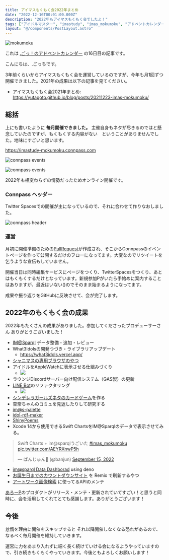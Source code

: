 ```yaml
---
title: アイマスもくもく会2022年まとめ
date: "2022-12-16T00:01:00.000Z"
description: "2022年もアイマスもくもく会でしたよ！"
tags: ["アイドルマスター", "imastudy", "imas_mokumoku", "アドベントカレンダー"]
layout: "@/components/PostLayout.astro"
---
```


![mokumoku](/blog/assets/images//posts/20221216-imas-mokumoku/mokumoku-event.png)

これは [.ごっ！のアドベントカレンダー](https://adventar.org/calendars/8199) の16日目の記事です。

こんにちは、.ごっちです。

3年前くらいからアイマスもくもく会を運営しているのですが、今年も月1回ずつ開催できました。2021年の成果は以下の記事を見てください。

- アイマスもくもく会2021年まとめ: https://yutagoto.github.io/blog/posts/20211223-imas-mokumoku/

## 総括

上にも書いたように **毎月開催できました。** 主催自身もネタが尽きるのではと懸念していたのですが、もくもくする内容がない　ということがありませんでした。地味にすごいと思います。

https://imastudy-mokumoku.connpass.com

![connpass events](/blog/assets/images//posts/20221216-imas-mokumoku/connpass1.png)

![connpass events](/blog/assets/images//posts/20221216-imas-mokumoku/connpass2.png)

2022年も相変わらずの情勢だったためオンライン開催です。

### Connpass ヘッダー

Twitter Spacesでの開催が主になっているので、それに合わせて作りなおしました。

![connpass header](header.V3.png)

### 運営

月初に開催準備のための[PullRequest](https://github.com/imas/mokumoku/pull/167)が作成され、そこからConnpassのイベントページを作って公開するだけのフローになってます。大変なのでリツイートを乞うような宣伝もしていません。

開催当日は同時編集サービスにページをつくり、TwitterSpacesをつくり、あとはもくもくするだけとなっています。新規参加Pがいたら手始めに案内することはありますが、最近はいない()のでそのまま始まるようになってます。

成果や振り返りをGitHubに反映させて、会が完了します。

## 2022年のもくもく会の成果

2022年もたくさんの成果がありました。参加してくださったプロデューサーさん ありがとうございました！

- [IM@Sparql](https://sparql.crssnky.xyz/imas/) データ整備・追加・レビュー
- What3Idolsの開発つづき・ライブラリアップデート
  - https://what3idols.vercel.app/
- [シャニマスの専用ブラウザのやつ](https://github.com/arrow2nd/serizawa/issues/15)
- アイドルをAppleWatchに表示させる仕組みづくり
    - ![](https://camo.githubusercontent.com/92473f5787137543eaf7562c6024ad3206fbd259417be21432f70a9774d15ef2/68747470733a2f2f692e696d6775722e636f6d2f436337535953472e6a7067)
- ラウンジDiscordサーバー向け配信システム（GAS製）の更新
- [LINE Bot](https://github.com/arrow2nd/linebot-imas)のリファクタリング
    - ![](https://camo.githubusercontent.com/56f70c77b048191691dbb6d79aca741b0d6a01580201f8cb4a96e24db006ddd3/68747470733a2f2f692e696d6775722e636f6d2f796c6d395373592e706e67)
- [シンデレラガールズネタのカードゲーム](https://dousen.org/tmp/ChibaCard/)を作る
- 杏奈ちゃんのコミュを見返したりして研究する
- [im@s-palette](https://imas-palette.vercel.app/)
- [idol-rdf-maker](https://github.com/arrow2nd/idol-rdf-maker)
- [ShinyPoems](https://shiny-poems.vercel.app/)
- Xcode 14から使用できるSwift ChartsをIM@Sparqlのデータで表示させてみる。

<blockquote class="twitter-tweet"><p lang="ja" dir="ltr">Swift Charts + im@sparqlうごいた <a href="https://twitter.com/hashtag/imas_mokumoku?src=hash&amp;ref_src=twsrc%5Etfw">#imas_mokumoku</a> <a href="https://t.co/AEYRXnwP5h">pic.twitter.com/AEYRXnwP5h</a></p>&mdash; ばんじゅん🍓 (@banjun) <a href="https://twitter.com/banjun/status/1570394576720113669?ref_src=twsrc%5Etfw">September 15, 2022</a></blockquote> <script async src="https://platform.twitter.com/widgets.js" charset="utf-8"></script>

- [im@sparql Data Dashborad](https://imasparql-data-dashboard.deno.dev/) using deno
- [お誕生日までのカウントダウンサイト](https://idol-birthday.vercel.app/) を Remix で刷新するやつ
- [アートワーク画像検索](https://imas-artwork-search.pages.dev/) に使ってるAPIのメンテ

[あろーP](https://twitter.com/arrow_2nd/)のプロダクトがリリース・メンテ・更新されていてすごい！と思うと同時に、会を活用してくれてとても感謝します。ありがとうございます！

## 今後

怠惰を理由に開催をスキップすると それ以降開催しなくなる恐れがあるので、なるべく毎月開催を維持していきます。

運営に力をあまり入れずに細く長く続けていける会になるようやっていますので、引き続きもくもくやっていきます。今後ともよろしくお願いします！
